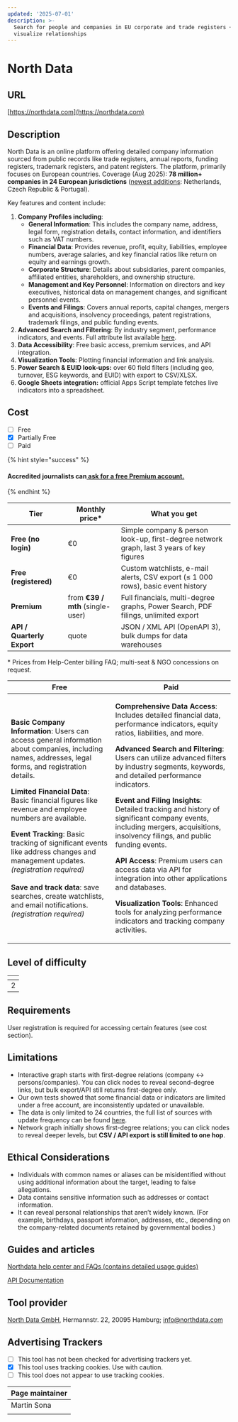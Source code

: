 ```yaml
---
updated: '2025-07-01'
description: >-
  Search for people and companies in EU corporate and trade registers +
  visualize relationships
---
```


# North Data

## URL

[https://northdata.com](https://northdata.com)

## Description

North Data is an online platform offering detailed company information sourced from public records like trade registers, annual reports, funding registers, trademark registers, and patent registers. The platform, primarily focuses on European countries. Coverage (Aug 2025): **78 million+ companies in 24 European jurisdictions** ([newest additions](https://www.linkedin.com/company/northdata/): Netherlands, Czech Republic & Portugal).

Key features and content include:

1. **Company Profiles including**:
   * **General Information**: This includes the company name, address, legal form, registration details, contact information, and identifiers such as VAT numbers.
   * **Financial Data**: Provides revenue, profit, equity, liabilities, employee numbers, average salaries, and key financial ratios like return on equity and earnings growth.
   * **Corporate Structure**: Details about subsidiaries, parent companies, affiliated entities, shareholders, and ownership structure.
   * **Management and Key Personnel**: Information on directors and key executives, historical data on management changes, and significant personnel events.
   * **Events and Filings**: Covers annual reports, capital changes, mergers and acquisitions, insolvency proceedings, patent registrations, trademark filings, and public funding events.
2. **Advanced Search and Filtering**: By industry segment, performance indicators, and events. Full attribute list available [here](https://help.northdata.com/en/center/power-search-overview).
3. **Data Accessibility**: Free basic access, premium services, and API integration.
4. **Visualization Tools**: Plotting financial information and link analysis.
5. **Power Search & EUID look-ups:** over 60 field filters (including geo, turnover, ESG keywords, and EUID) with export to CSV/XLSX.
6. **Google Sheets integration:** official Apps Script template fetches live indicators into a spreadsheet.

## Cost

* [ ] Free
* [x] Partially Free
* [ ] Paid

{% hint style="success" %}
#### Accredited journalists can[ ask for a free Premium account.](https://www.northdata.com/_journalism)&#x20;
{% endhint %}

| Tier                       | Monthly price\*                  | What you get                                                                             |
| -------------------------- | -------------------------------- | ---------------------------------------------------------------------------------------- |
| **Free (no login)**        | €0                               | Simple company & person look-up, first-degree network graph, last 3 years of key figures |
| **Free (registered)**      | €0                               | Custom watchlists, e-mail alerts, CSV export (≤ 1 000 rows), basic event history         |
| **Premium**                | from **€39 / mth** (single-user) | Full financials, multi-degree graphs, Power Search, PDF filings, unlimited export        |
| **API / Quarterly Export** | quote                            | JSON / XML API (OpenAPI 3), bulk dumps for data warehouses                               |

\* Prices from Help-Center billing FAQ; multi-seat & NGO concessions on request.

| Free                                                                                                                                                                                                                                                                                                                                                                                                                                                                                                                                                                                                   | Paid                                                                                                                                                                                                                                                                                                                                                                                                                                                                                                                                                                                                                                                                                                                                                                             |
| ------------------------------------------------------------------------------------------------------------------------------------------------------------------------------------------------------------------------------------------------------------------------------------------------------------------------------------------------------------------------------------------------------------------------------------------------------------------------------------------------------------------------------------------------------------------------------------------------------ | -------------------------------------------------------------------------------------------------------------------------------------------------------------------------------------------------------------------------------------------------------------------------------------------------------------------------------------------------------------------------------------------------------------------------------------------------------------------------------------------------------------------------------------------------------------------------------------------------------------------------------------------------------------------------------------------------------------------------------------------------------------------------------- |
| <p><strong>Basic Company Information</strong>: Users can access general information about companies, including names, addresses, legal forms, and registration details.</p><p><strong>Limited Financial Data</strong>: Basic financial figures like revenue and employee numbers are available.</p><p><strong>Event Tracking</strong>: Basic tracking of significant events like address changes and management updates. <em>(registration required)</em><br><br><strong>Save and track data</strong>: save searches, create watchlists, and email notifications. <em>(registration required)</em></p> | <p><strong>Comprehensive Data Access</strong>: Includes detailed financial data, performance indicators, equity ratios, liabilities, and more.</p><p><strong>Advanced Search and Filtering</strong>: Users can utilize advanced filters by industry segments, keywords, and detailed performance indicators.</p><p><strong>Event and Filing Insights</strong>: Detailed tracking and history of significant company events, including mergers, acquisitions, insolvency filings, and public funding events.</p><p><strong>API Access</strong>: Premium users can access data via API for integration into other applications and databases.</p><p><strong>Visualization Tools</strong>: Enhanced tools for analyzing performance indicators and tracking company activities.</p> |

## Level of difficulty

<table><thead><tr><th data-type="rating" data-max="5"></th></tr></thead><tbody><tr><td>2</td></tr></tbody></table>

## Requirements

User registration is required for accessing certain features (see cost section).

## Limitations

* Interactive graph starts with first-degree relations (company ↔︎ persons/companies). You can click nodes to reveal second-degree links, but bulk export/API still returns first-degree only.
* Our own tests showed that some financial data or indicators are limited under a free account, are inconsistently updated or unavailable.
* The data is only limited to 24 countries, the full list of sources with update frequency can be found [here](https://www.northdata.com/_coverage#sources).
* Network graph initially shows first-degree relations; you can click nodes to reveal deeper levels, but **CSV / API export is still limited to one hop**.

## Ethical Considerations

* Individuals with common names or aliases can be misidentified without using additional information about the target, leading to false allegations.
* Data contains sensitive information such as addresses or contact information.
* It can reveal personal relationships that aren’t widely known. (For example, birthdays, passport information, addresses, etc., depending on the company-related documents retained by governmental bodies.)

## Guides and articles

[Northdata help center and FAQs (contains detailed usage guides)](https://help.northdata.com/en/center)

[API Documentation](https://github.com/northdata/api/blob/master/doc/data-api-userguide/data-api-userguide.md)

## Tool provider

[North Data GmbH](https://pitchbook.com/profiles/company/503379-01), Hermannstr. 22, 20095 Hamburg; info@northdata.com

## Advertising Trackers

* [ ] This tool has not been checked for advertising trackers yet.
* [x] This tool uses tracking cookies. Use with caution.
* [ ] This tool does not appear to use tracking cookies.

| Page maintainer |
| --------------- |
| Martin Sona     |
|                 |
